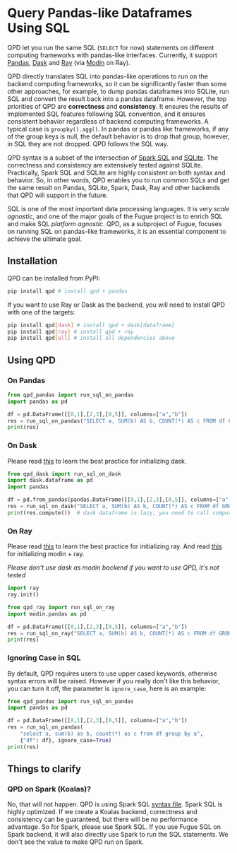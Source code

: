 # Query Pandas-like Dataframes Using SQL

QPD let you run the same SQL (`SELECT` for now) statements on different computing frameworks with pandas-like interfaces.
Currently, it support [Pandas](https://pandas.pydata.org/), [Dask](https://dask.org/) and [Ray](https://ray.io/)
(via [Modin](https://github.com/modin-project/modin) on Ray).

QPD directly translates SQL into pandas-like operations to run on the backend computing frameworks, so it can be significantly
faster than some other approaches, for example, to dump pandas dataframes into SQLite, run SQL and convert the result back into
a pandas dataframe. However, the top priorities of QPD are **correctness** and **consistency**. It ensures the results of
implemented SQL features following SQL convention, and it ensures consistent behavior regardless of backend computing frameworks.
A typical case is `groupby().agg()`. In pandas or pandas like frameworks, if any of the group keys is null, the default
behavior is to drop that group, however, in SQL they are not dropped. QPD follows the SQL way.

QPD syntax is a subset of the intersection of [Spark SQL](https://spark.apache.org/sql/) and [SQLite](https://www.sqlite.org/index.html).
The correctness and consistency are extensively tested against SQLite. Practically, Spark SQL and SQLite are highly consistent
on both syntax and behavior. So, in other words, QPD enables you to run common SQLs and get the same result on Pandas, SQLite, Spark, Dask,
Ray and other backends that QPD will support in the future.

SQL is one of the most important data processing languages. It is very *scale agnostic*, and one of the major goals of the Fugue project
is to enrich SQL and make SQL *platform agnostic*. QPD, as a subproject of Fugue, focuses on running SQL on pandas-like frameworks, it is
an essential component to achieve the ultimate goal.

## Installation

QPD can be installed from PyPI:

```bash
pip install qpd # install qpd + pandas
```

If you want to use Ray or Dask as the backend, you will need to install QPD with one of the targets:

```bash
pip install qpd[dask] # install qpd + dask[dataframe]
pip install qpd[ray] # install qpd + ray
pip install qpd[all] # install all dependencies above
```

## Using QPD

### On Pandas

```python
from qpd_pandas import run_sql_on_pandas
import pandas as pd

df = pd.DataFrame([[0,1],[2,3],[0,5]], columns=["a","b"])
res = run_sql_on_pandas("SELECT a, SUM(b) AS b, COUNT(*) AS c FROM df GROUP BY a", {"df": df})
print(res)
```

### On Dask

Please read [this](https://distributed.dask.org/en/latest/quickstart.html) to learn the best
practice for initializing dask.

```python
from qpd_dask import run_sql_on_dask
import dask.dataframe as pd
import pandas

df = pd.from_pandas(pandas.DataFrame([[0,1],[2,3],[0,5]], columns=["a","b"]))
res = run_sql_on_dask("SELECT a, SUM(b) AS b, COUNT(*) AS c FROM df GROUP BY a", {"df": df})
print(res.compute())  # dask dataframe is lazy, you need to call compute
```

### On Ray

Please read [this](https://docs.ray.io/en/ray-0.3.1/api.html#starting-ray) to learn the best
practice for initializing ray. And read [this](https://modin.readthedocs.io/en/latest/using_modin.html)
for initializing modin + ray.

*Please don't use dask as modin backend if you want to use QPD, it's not tested*

```python
import ray
ray.init()

from qpd_ray import run_sql_on_ray
import modin.pandas as pd

df = pd.DataFrame([[0,1],[2,3],[0,5]], columns=["a","b"])
res = run_sql_on_ray("SELECT a, SUM(b) AS b, COUNT(*) AS c FROM df GROUP BY a", {"df": df})
print(res)
```

### Ignoring Case in SQL

By default, QPD requires users to use upper cased keywords, otherwise syntax errors will be raised.
However if you really don't like this behavior, you can turn it off, the parameter is `ignore_case`,
here is an example:

```python
from qpd_pandas import run_sql_on_pandas
import pandas as pd

df = pd.DataFrame([[0,1],[2,3],[0,5]], columns=["a","b"])
res = run_sql_on_pandas(
    "select a, sum(b) as b, count(*) as c from df group by a",
    {"df": df}, ignore_case=True)
print(res)
```


## Things to clarify

### QPD on Spark (Koalas)?
No, that will not happen. QPD is using Spark SQL
[syntax file](https://github.com/apache/spark/blob/master/sql/catalyst/src/main/antlr4/org/apache/spark/sql/catalyst/parser/SqlBase.g4).
Spark SQL is highly optimized. If we create a Koalas backend, correctness and consistency can
be guaranteed, but there will be no performance advantage. So for Spark, please use Spark SQL.
If you use Fugue SQL on Spark backend, it will also directly use Spark to run the SQL statements.
We don't see the value to make QPD run on Spark.
